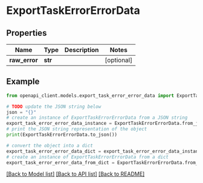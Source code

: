 # ExportTaskErrorErrorData


## Properties

Name | Type | Description | Notes
------------ | ------------- | ------------- | -------------
**raw_error** | **str** |  | [optional] 

## Example

```python
from openapi_client.models.export_task_error_error_data import ExportTaskErrorErrorData

# TODO update the JSON string below
json = "{}"
# create an instance of ExportTaskErrorErrorData from a JSON string
export_task_error_error_data_instance = ExportTaskErrorErrorData.from_json(json)
# print the JSON string representation of the object
print(ExportTaskErrorErrorData.to_json())

# convert the object into a dict
export_task_error_error_data_dict = export_task_error_error_data_instance.to_dict()
# create an instance of ExportTaskErrorErrorData from a dict
export_task_error_error_data_from_dict = ExportTaskErrorErrorData.from_dict(export_task_error_error_data_dict)
```
[[Back to Model list]](../README.md#documentation-for-models) [[Back to API list]](../README.md#documentation-for-api-endpoints) [[Back to README]](../README.md)


